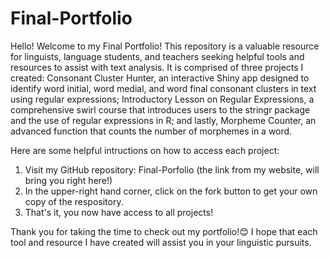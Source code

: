 # Final-Portfolio
Hello! Welcome to my Final Portfolio! This repository is a valuable resource for linguists, language students, and teachers seeking helpful tools and resources to assist with text analysis. It is comprised of three projects I created: Consonant Cluster Hunter, an interactive Shiny app designed to identify word initial, word medial, and word final consonant clusters in text using regular expressions; Introductory Lesson on Regular Expressions, a comprehensive swirl course that introduces users to the stringr package and the use of regular expressions in R; and lastly, Morpheme Counter, an advanced function that counts the number of morphemes in a word.

Here are some helpful intructions on how to access each project:
1. Visit my GitHub repository: Final-Porfolio (the link from my website, will bring you right here!)
2. In the upper-right hand corner, click on the fork button to get your own copy of the respository.
3. That's it, you now have access to all projects!

Thank you for taking the time to check out my portfolio!😊 I hope that each tool and resource I have created will assist you in your linguistic pursuits.
